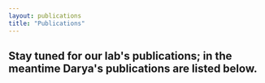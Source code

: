 ```yaml
---
layout: publications
title: "Publications"
---
```


## Stay tuned for our lab's publications; in the meantime Darya's publications are listed below.


